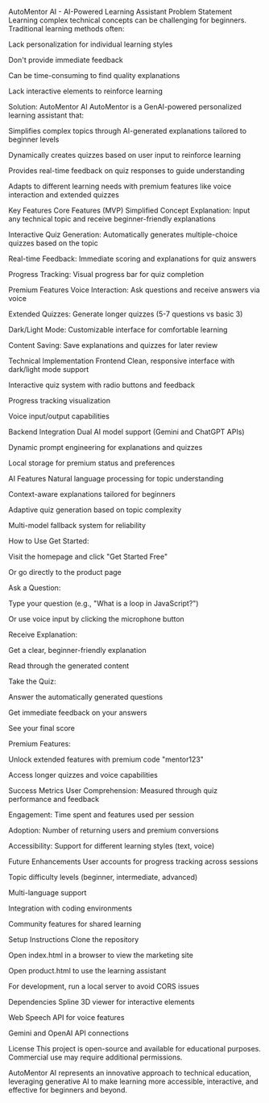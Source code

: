 AutoMentor AI - AI-Powered Learning Assistant
Problem Statement
Learning complex technical concepts can be challenging for beginners. Traditional learning methods often:

Lack personalization for individual learning styles

Don't provide immediate feedback

Can be time-consuming to find quality explanations

Lack interactive elements to reinforce learning

Solution: AutoMentor AI
AutoMentor is a GenAI-powered personalized learning assistant that:

Simplifies complex topics through AI-generated explanations tailored to beginner levels

Dynamically creates quizzes based on user input to reinforce learning

Provides real-time feedback on quiz responses to guide understanding

Adapts to different learning needs with premium features like voice interaction and extended quizzes

Key Features
Core Features (MVP)
Simplified Concept Explanation: Input any technical topic and receive beginner-friendly explanations

Interactive Quiz Generation: Automatically generates multiple-choice quizzes based on the topic

Real-time Feedback: Immediate scoring and explanations for quiz answers

Progress Tracking: Visual progress bar for quiz completion

Premium Features
Voice Interaction: Ask questions and receive answers via voice

Extended Quizzes: Generate longer quizzes (5-7 questions vs basic 3)

Dark/Light Mode: Customizable interface for comfortable learning

Content Saving: Save explanations and quizzes for later review

Technical Implementation
Frontend
Clean, responsive interface with dark/light mode support

Interactive quiz system with radio buttons and feedback

Progress tracking visualization

Voice input/output capabilities

Backend Integration
Dual AI model support (Gemini and ChatGPT APIs)

Dynamic prompt engineering for explanations and quizzes

Local storage for premium status and preferences

AI Features
Natural language processing for topic understanding

Context-aware explanations tailored for beginners

Adaptive quiz generation based on topic complexity

Multi-model fallback system for reliability

How to Use
Get Started:

Visit the homepage and click "Get Started Free"

Or go directly to the product page

Ask a Question:

Type your question (e.g., "What is a loop in JavaScript?")

Or use voice input by clicking the microphone button

Receive Explanation:

Get a clear, beginner-friendly explanation

Read through the generated content

Take the Quiz:

Answer the automatically generated questions

Get immediate feedback on your answers

See your final score

Premium Features:

Unlock extended features with premium code "mentor123"

Access longer quizzes and voice capabilities

Success Metrics
User Comprehension: Measured through quiz performance and feedback

Engagement: Time spent and features used per session

Adoption: Number of returning users and premium conversions

Accessibility: Support for different learning styles (text, voice)

Future Enhancements
User accounts for progress tracking across sessions

Topic difficulty levels (beginner, intermediate, advanced)

Multi-language support

Integration with coding environments

Community features for shared learning

Setup Instructions
Clone the repository

Open index.html in a browser to view the marketing site

Open product.html to use the learning assistant

For development, run a local server to avoid CORS issues

Dependencies
Spline 3D viewer for interactive elements

Web Speech API for voice features

Gemini and OpenAI API connections

License
This project is open-source and available for educational purposes. Commercial use may require additional permissions.

AutoMentor AI represents an innovative approach to technical education, leveraging generative AI to make learning more accessible, interactive, and effective for beginners and beyond.